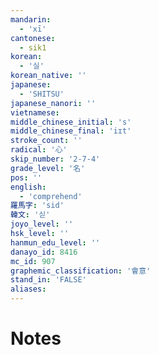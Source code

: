 ```yaml
---
mandarin:
  - 'xī'
cantonese:
  - sik1
korean:
  - '실'
korean_native: ''
japanese:
  - 'SHITSU'
japanese_nanori: ''
vietnamese:
middle_chinese_initial: 's'
middle_chinese_final: 'iɪt'
stroke_count: ''
radical: '心'
skip_number: '2-7-4'
grade_level: '名'
pos: ''
english:
  - 'comprehend'
羅馬字: 'sid'
韓文: '싣'
joyo_level: ''
hsk_level: ''
hanmun_edu_level: ''
danayo_id: 8416
mc_id: 907
graphemic_classification: '會意'
stand_in: 'FALSE'
aliases:
---
```


# Notes
